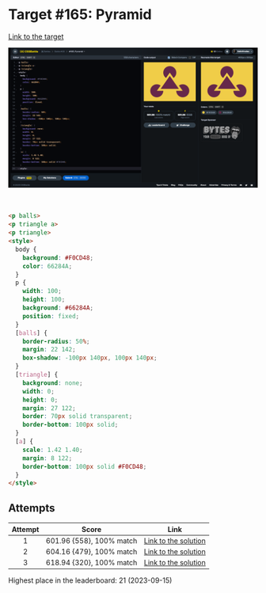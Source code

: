 # Target #165: Pyramid

[Link to the target](https://cssbattle.dev/play/165)

![img](src/images/165_pyramid.png)

<br>

```html
<p balls>
<p triangle a>
<p triangle>
<style>
  body {
    background: #F0CD48;
    color: 66284A;
  }
  p {
    width: 100;
    height: 100;
    background: #66284A;
    position: fixed;
  }
  [balls] {
    border-radius: 50%;
    margin: 22 142;
    box-shadow: -100px 140px, 100px 140px;
  }
  [triangle] {
    background: none;
    width: 0;
    height: 0;
    margin: 27 122;
    border: 70px solid transparent;
    border-bottom: 100px solid;    
  }
  [a] {
    scale: 1.42 1.40;
    margin: 8 122;
    border-bottom: 100px solid #F0CD48;
  }
</style>
```


## Attempts
| Attempt | Score | Link |
|:-:|:-:|:-:|
| 1 | 601.96 {558}, 100% match | [Link to the solution](/026-initial/src/html/165_pyramid_attempt-01.html) |
| 2 | 604.16 {479}, 100% match | [Link to the solution](/026-initial/src/html/165_pyramid_attempt-02.html) |
| 3 | 618.94 {320}, 100% match | [Link to the solution](/026-initial/src/html/165_pyramid_attempt-03.html) |


Highest place in the leaderboard: 21 (2023-09-15)